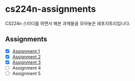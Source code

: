 # cs224n-assignments

CS224n 스터디를 하면서 해본 과제들을 모아놓은 레포지토리입니다.

## Assignments

- [x] [Assignment 1](./assignment%201)
- [x] [Assignment 2](./assignment%202)
- [x] [Assignment 3](./assignment%203)
- [ ] Assignment 4
- [ ] Assignment 5
